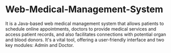 # Web-Medical-Management-System
It is a Java-based web medical management system that allows patients to schedule online appointments, doctors to provide medical services and access patient records, and also facilitates connections with potential organ and blood donors. It's a vital tool, offering a user-friendly interface and two key modules: Admin and Doctor.
